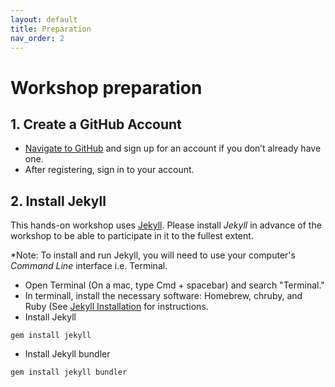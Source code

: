 ```yaml
---
layout: default
title: Preparation
nav_order: 2
---
```

<!-- 
(OPTIONAL) This will be the page going over any installation or registration requirements.
Add, edit, or remove any content below for the workshop in question. 
-->

# Workshop preparation 

<!-- 
Seperate preparation into account creation, file downloads, and software downloads.
However, you can format this as you wish.
An example is provided below.
-->
## 1. Create a GitHub Account
- [Navigate to GitHub](https://github.com/) and sign up for an account if you don’t already have one.
- After registering, sign in to your account.

## 2. Install Jekyll
This hands-on workshop uses [Jekyll](https://jekyllrb.com/docs/installation/). Please install *Jekyll* in advance of the workshop to be able to participate in it to the fullest extent.

*Note: To install and run Jekyll, you will need to use your computer's *Command Line* interface i.e. Terminal.

- Open Terminal (On a mac, type Cmd + spacebar) and search "Terminal."
- In terminall, install the necessary software: Homebrew, chruby, and Ruby (See [Jekyll Installation](https://jekyllrb.com/docs/installation/) for instructions.
- Install Jekyll
```
gem install jekyll
```
- Install Jekyll bundler
```
gem install jekyll bundler
```

<!-- 
## 3. Download website template
You will have an opportunity to download the data during the workshop; however, if you would like to do so ahead of time, it can be downloaded [here](https://www.google.com).
-->

<!-- 

{: .warning }
> This is a warning message. You can use to to mention things like:
>
> - Must be a McMaster Student/Staff to access content/software licenses
> - Windows/MacOS/Linux is not supported

-->

<!-- 
### Windows/Mac Installation
<!-- Usually, linking to an installation guide on the official website of the software is enough, no need to explain how to install. -->
<!-- If there are additional steps not covered in the installation guide, include them -->
<!-- - Steps for installation.

    ![An image to show the step above](assets/img/temporaryInstallationGuide.png)

- More guidance can be found [here](https://www.google.com).

### Linux Installation
- Steps for installation.
- More steps for installation.
- More guidance can be found [here](https://www.google.com).

-->
